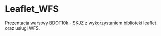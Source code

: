 # Leaflet_WFS
Prezentacja warstwy BDOT10k - SKJZ z wykorzystaniem biblioteki leaflet oraz usługi WFS.
